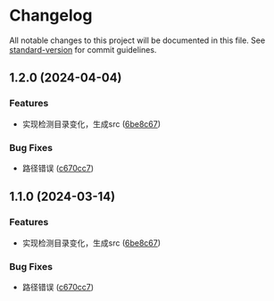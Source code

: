 # Changelog

All notable changes to this project will be documented in this file. See [standard-version](https://github.com/conventional-changelog/standard-version) for commit guidelines.

## 1.2.0 (2024-04-04)


### Features

* 实现检测目录变化，生成src ([6be8c67](https://github.com/z1the3/myCDNassets/commit/6be8c671b705c1dd300ae81b3a1073e2935860a0))


### Bug Fixes

*  路径错误 ([c670cc7](https://github.com/z1the3/myCDNassets/commit/c670cc7b5647862406129cd7d551b9adba42a323))

## 1.1.0 (2024-03-14)


### Features

* 实现检测目录变化，生成src ([6be8c67](https://github.com/z1the3/myCDNassets/commit/6be8c671b705c1dd300ae81b3a1073e2935860a0))


### Bug Fixes

*  路径错误 ([c670cc7](https://github.com/z1the3/myCDNassets/commit/c670cc7b5647862406129cd7d551b9adba42a323))
